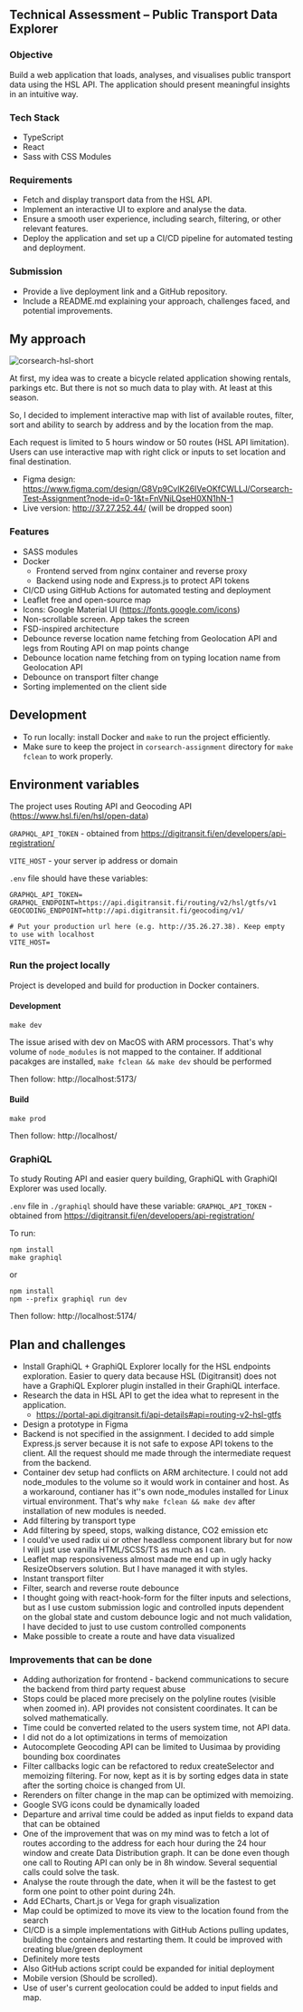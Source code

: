 ## Technical Assessment – Public Transport Data Explorer

### Objective

Build a web application that loads, analyses, and visualises public transport data using the HSL API. The application should present meaningful insights in an intuitive way.

### Tech Stack

- TypeScript
- React
- Sass with CSS Modules

### Requirements

- Fetch and display transport data from the HSL API.
- Implement an interactive UI to explore and analyse the data.
- Ensure a smooth user experience, including search, filtering, or other relevant features.
- Deploy the application and set up a CI/CD pipeline for automated testing and deployment.

### Submission

- Provide a live deployment link and a GitHub repository.
- Include a README.md explaining your approach, challenges faced, and potential improvements.

## My approach

![corsearch-hsl-short](https://github.com/user-attachments/assets/07e4d394-ab84-492c-8f00-6da93d49d952)


At first, my idea was to create a bicycle related application showing rentals, parkings etc. But there is not so much data to play with. At least at this season.

So, I decided to implement interactive map with list of available routes, filter, sort and ability to search by address and by the location from the map.

Each request is limited to 5 hours window or 50 routes (HSL API limitation).
Users can use interactive map with right click or inputs to set location and final destination.

- Figma design: https://www.figma.com/design/G8Vp9CvlK26IVeOKfCWLLJ/Corsearch-Test-Assignment?node-id=0-1&t=FnVNiLQseH0XN1hN-1
- Live version: http://37.27.252.44/ (will be dropped soon) 

### Features

- SASS modules
- Docker
  - Frontend served from nginx container and reverse proxy
  - Backend using node and Express.js to protect API tokens
- CI/CD using GitHub Actions for automated testing and deployment
- Leaflet free and open-source map
- Icons: Google Material UI (https://fonts.google.com/icons)
- Non-scrollable screen. App takes the screen
- FSD-inspired architecture
- Debounce reverse location name fetching from Geolocation API and legs from Routing API on map points change
- Debounce location name fetching from on typing location name from Geolocation API
- Debounce on transport filter change
- Sorting implemented on the client side

## Development

- To run locally: install Docker and `make` to run the project efficiently.
- Make sure to keep the project in `corsearch-assignment` directory for `make fclean` to work properly.

## Environment variables

The project uses Routing API and Geocoding API (https://www.hsl.fi/en/hsl/open-data)

`GRAPHQL_API_TOKEN` - obtained from https://digitransit.fi/en/developers/api-registration/

`VITE_HOST` - your server ip address or domain

`.env` file should have these variables:

```
GRAPHQL_API_TOKEN=
GRAPHQL_ENDPOINT=https://api.digitransit.fi/routing/v2/hsl/gtfs/v1
GEOCODING_ENDPOINT=http://api.digitransit.fi/geocoding/v1/

# Put your production url here (e.g. http://35.26.27.38). Keep empty to use with localhost
VITE_HOST=
```

### Run the project locally

Project is developed and build for production in Docker containers.

#### Development

```
make dev
```

The issue arised with dev on MacOS with ARM processors. That's why volume of `node_modules` is not mapped to the container. If additional pacakges are installed, `make fclean && make dev` should be performed

Then follow: http://localhost:5173/

#### Build

```
make prod
```

Then follow: http://localhost/

### GraphiQL

To study Routing API and easier query building, GraphiQL with GraphiQl Explorer was used locally.

`.env` file in `./graphiql` should have these variable:
`GRAPHQL_API_TOKEN` - obtained from https://digitransit.fi/en/developers/api-registration/

To run:

```
npm install
make graphiql
```

or

```
npm install
npm --prefix graphiql run dev
```

Then follow: http://localhost:5174/

## Plan and challenges

- Install GraphiQL + GraphiQL Explorer locally for the HSL endpoints exploration. Easier to query data because HSL (Digitransit) does not have a GraphiQL Explorer plugin installed in their GraphiQL interface.
- Research the data in HSL API to get the idea what to represent in the application.
  - https://portal-api.digitransit.fi/api-details#api=routing-v2-hsl-gtfs
- Design a prototype in Figma
- Backend is not specified in the assignment. I decided to add simple Express.js server because it is not safe to expose API tokens to the client. All the request should me made through the intermediate request from the backend.
- Container dev setup had conflicts on ARM architecture. I could not add node_modules to the volume so it would work in container and host. As a workaround, contianer has it''s own node_modules installed for Linux virtual environment. That's why `make fclean && make dev` after installation of new modules is needed.
- Add filtering by transport type
- Add filtering by speed, stops, walking distance, CO2 emission etc
- I could've used radix ui or other headless component library but for now I will just use vanilla HTML/SCSS/TS as much as I can.
- Leaflet map responsiveness almost made me end up in ugly hacky ResizeObservers solution. But I have managed it with styles.
- Instant transport filter
- Filter, search and reverse route debounce
- I thought going with react-hook-form for the filter inputs and selections, but as I use custom submission logic and controlled inputs dependent on the global state and custom debounce logic and not much validation, I have decided to just to use custom controlled components
- Make possible to create a route and have data visualized

### Improvements that can be done

- Adding authorization for frontend - backend communications to secure the backend from third party request abuse
- Stops could be placed more precisely on the polyline routes (visible when zoomed in). API provides not consistent coordinates. It can be solved mathematically.
- Time could be converted related to the users system time, not API data.
- I did not do a lot optimizations in terms of memoization
- Autocomplete Geocoding API can be limited to Uusimaa by providing bounding box coordinates
- Filter callbacks logic can be refactored to redux createSelector and memoizing filtering. For now, kept as it is by sorting edges data in state after the sorting choice is changed from UI.
- Rerenders on filter change in the map can be optimized with memoizing.
- Google SVG icons could be dynamically loaded
- Departure and arrival time could be added as input fields to expand data that can be obtained
- One of the improvement that was on my mind was to fetch a lot of routes according to the address for each hour during the 24 hour window and create Data Distribution graph. It can be done even though one call to Routing API can only be in 8h window. Several sequential calls could solve the task.
- Analyse the route through the date, when it will be the fastest to get form one point to other point during 24h.
- Add ECharts, Chart.js or Vega for graph visualization
- Map could be optimized to move its view to the location found from the search
- CI/CD is a simple implementations with GitHub Actions pulling updates, building the containers and restarting them. It could be improved with creating blue/green deployment
- Definitely more tests
- Also GitHub actions script could be expanded for initial deployment
- Mobile version (Should be scrolled).
- Use of user's current geolocation could be added to input fields and map.

